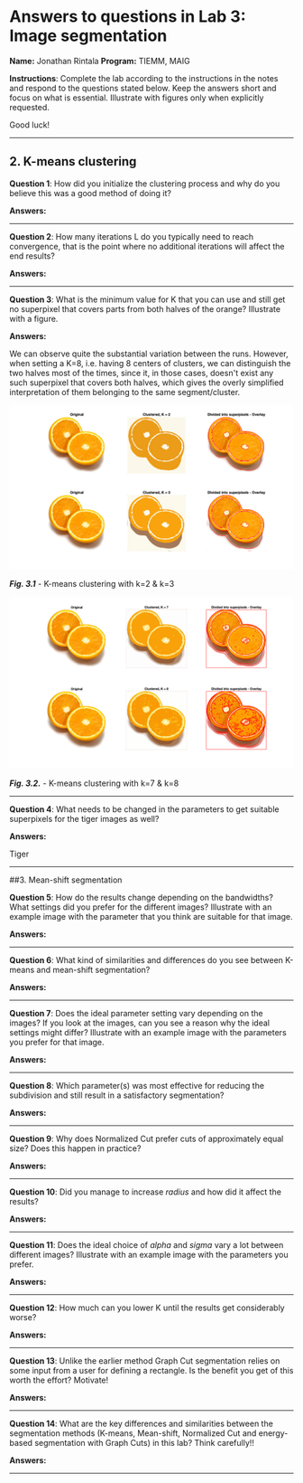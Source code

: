 # Answers to questions in Lab 3: Image segmentation

**Name:** Jonathan Rintala                                                       					**Program:** TIEMM, MAIG



**Instructions**: Complete the lab according to the instructions in the notes and respond to the questions stated below. Keep the answers short and focus on what is essential. Illustrate with figures only when explicitly requested.

Good luck!

------



## 2. K-means clustering

**Question 1**: How did you initialize the clustering process and why do you believe this was a good method of doing it?

**Answers:**

<!-- TODO: Answer -->

---

**Question 2**: How many iterations L do you typically need to reach convergence, that is the point where no additional iterations will affect the end results? 

**Answers:**

<!-- TODO: Answer -->

---

**Question 3**: What is the minimum value for K that you can use and still get no superpixel that covers parts from both halves of the orange? Illustrate with a figure.

**Answers:**

We can observe quite the substantial variation between the runs. However, when setting a K=8, i.e. having 8 centers of clusters, we can distinguish the two halves most of the times, since it, in those cases, doesn't exist any such superpixel that covers both halves, which gives the overly simplified interpretation of them belonging to the same segment/cluster.

![q3_orange_1](img/q3_orange_1.png)

***Fig. 3.1*** - K-means clustering with k=2 & k=3

![q3_orange_2](img/q3_orange_2.png)

***Fig. 3.2.*** - K-means clustering with k=7 & k=8



---

**Question 4**: What needs to be changed in the parameters to get suitable superpixels for the tiger images as well?

**Answers:**

Tiger

---



##3. Mean-shift segmentation

**Question 5**: How do the results change depending on the bandwidths? What settings did you prefer for the different images? Illustrate with an example image with the parameter that you think are suitable for that image. 

**Answers:**



---

**Question 6**: What kind of similarities and differences do you see between K-means and mean-shift segmentation? 

**Answers:**



---

**Question 7**: Does the ideal parameter setting vary depending on the images? If you look at the images, can you see a reason why the ideal settings might differ? Illustrate with an example image with the parameters you prefer for that image.

**Answers:**



---

**Question 8**: Which parameter(s) was most effective for reducing the subdivision and still result in a satisfactory segmentation? 

**Answers:**



---

**Question 9**: Why does Normalized Cut prefer cuts of approximately equal size? Does this happen in practice? 

**Answers:**



----

**Question 10**: Did you manage to increase *radius* and how did it affect the results? 

**Answers:**



---

**Question 11**: Does the ideal choice of *alpha* and *sigma* vary a lot between different images? Illustrate with an example image with the parameters you prefer.

**Answers:**



---

**Question 12**: How much can you lower K until the results get considerably worse? 

**Answers:**

 

---

**Question 13**: Unlike the earlier method Graph Cut segmentation relies on some input from a user for defining a rectangle. Is the benefit you get of this worth the effort? Motivate! 

**Answers:**



---

**Question 14**: What are the key differences and similarities between the segmentation methods (K-means, Mean-shift, Normalized Cut and energy-based segmentation with Graph Cuts) in this lab? Think carefully!! 

**Answers:**



---



 

 